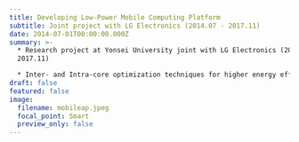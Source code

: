 ```yaml
---
title: Developing Low-Power Mobile Computing Platform
subtitle: Joint project with LG Electronics (2014.07 - 2017.11)
date: 2014-07-01T00:00:00.000Z
summary: >-
  * Research project at Yonsei University joint with LG Electronics (2014.07 -
  2017.11)

  * Inter- and Intra-core optimization techniques for higher energy efficiency of mobile APs (Application Processors)
draft: false
featured: false
image:
  filename: mobileap.jpeg
  focal_point: Smart
  preview_only: false
---
```


